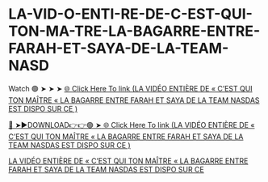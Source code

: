 # LA-VID-O-ENTI-RE-DE-C-EST-QUI-TON-MA-TRE-LA-BAGARRE-ENTRE-FARAH-ET-SAYA-DE-LA-TEAM-NASD
Watch 🟢 ➤ ➤ ➤ <a href="https://vorxon.cfd/LA-VID-O-ENTI-RE"> 🌐 Click Here To link (LA VIDÉO ENTIÈRE DE « C’EST QUI TON MAÎTRE «  LA BAGARRE ENTRE FARAH ET SAYA DE LA TEAM NASDAS EST DISPO SUR CE )

🔴 ➤►DOWNLOAD👉👉🟢 ➤<a href="https://vorxon.cfd/LA-VID-O-ENTI-RE"> 🌐 Click Here To link (LA VIDÉO ENTIÈRE DE « C’EST QUI TON MAÎTRE «  LA BAGARRE ENTRE FARAH ET SAYA DE LA TEAM NASDAS EST DISPO SUR CE ) 

LA VIDÉO ENTIÈRE DE « C’EST QUI TON MAÎTRE «  LA BAGARRE ENTRE FARAH ET SAYA DE LA TEAM NASDAS EST DISPO SUR CE 
